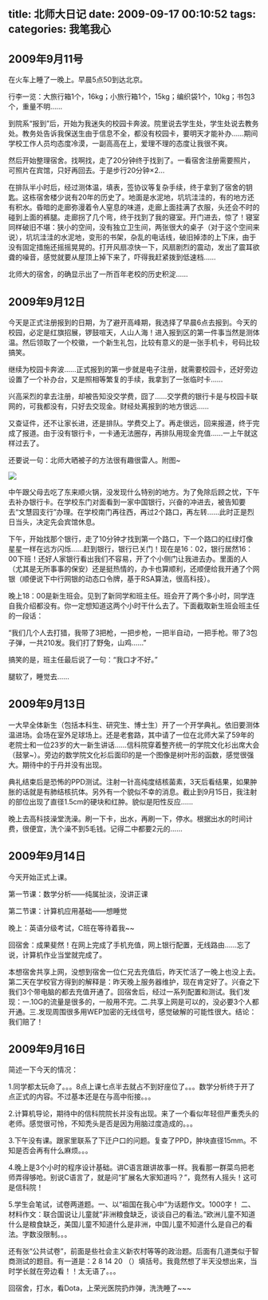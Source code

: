 title: 北师大日记
date: 2009-09-17 00:10:52
tags:
categories: 我笔我心
---

## 2009年9月11号

在火车上睡了一晚上。早晨5点50到达北京。

行李一览：大旅行箱1个，16kg；小旅行箱1个，15kg；编织袋1个，10kg；书包3个，重量不明……

到院系“报到”后，开始为我迷失的校园卡奔波。院里说去学生处，学生处说去教务处。教务处告诉我保送生由于信息不全，都没有校园卡，要明天才能补办……期间学校工作人员均态度冷漠，一副高高在上，爱理不理的态度让我很不爽。

然后开始整理宿舍。找啊找，走了20分钟终于找到了。一看宿舍注册需要照片，可照片在宾馆，只好再回去。于是步行20分钟×2…

<!--more-->

在排队半小时后，经过测体温，填表，签协议等复杂手续，终于拿到了宿舍的钥匙。这栋宿舍楼少说有20年的历史了。地面是水泥地，坑坑洼洼的，有的地方还有积水。昏暗的走廊弥漫着令人窒息的味道，走廊上面挂满了衣服，头还会不时的碰到上面的裤腿。走廊拐了几个弯，终于找到了我的寝室。开门进去，惊了！寝室同样破旧不堪：狭小的空间，没有独立卫生间，两张很大的桌子（对于这个空间来说），坑坑洼洼的水泥地，变形的书架，杂乱的电话线，破旧掉漆的上下床，由于没有固定措施还摇摇晃晃的。打开风扇凉快一下，风扇剧烈的震动，发出了震耳欲聋的噪音，感觉就要从屋顶上掉下来了，吓得我赶紧拨到低速档……

北师大的宿舍，的确显示出了一所百年老校的历史积淀……

## 2009年9月12日

今天是正式注册报到的日期，为了避开高峰期，我选择了早晨6点去报到。今天的校园，必定是红旗招展，锣鼓喧天，人山人海！进入报到区的第一件事当然是测体温。然后领取了一个校徽，一个新生礼包，比较有意义的是一张手机卡，号码比较搞笑。

继续为校园卡奔波……正式报到的第一步就是电子注册，就需要校园卡，还好旁边设置了一个补办台，又是照相等繁复的手续，我拿到了一张临时卡……

兴高采烈的拿去注册，却被告知没交学费，囧了……交学费的银行卡是与校园卡联网的，可我都没有，只好去交现金。财经处离报到的地方很远……

又查证件，还不让家长进，还是排队。学费交上了。再走很远，回来报道，终于完成了报道。由于没有银行卡，一卡通无法圈存，再排队用现金充值……一上午就这样过去了。

还要说一句：北师大晒被子的方法很有趣很雷人。附图~

![][pic]

中午跟父母去吃了东来顺火锅，没发现什么特别的地方。为了免除后顾之忧，下午去补办银行卡。在学校东门对面看到一家中国银行，兴奋的冲进去，被告知要去“文慧园支行”办理。在学校南门再往西，再过2个路口，再左转……此时正是烈日当头，决定先会宾馆休息。

下午，开始找那个银行，走了10分钟才找到第一个路口，下一个路口的红绿灯像星星一样在远方闪烁……赶到银行，银行已关门！现在是16：02，银行居然16：00下班！还好人家银行看出我们不容易，开了个小侧门让我进去办。里面的人（尤其是无所事事的保安）还是挺热情的，办卡也算顺利，还顺便给我开通了个网银（顺便说下中行网银的动态口令牌，基于RSA算法，很高科技）。

晚上18：00是新生班会。见到了新同学和班主任。班会开了两个多小时，同学连自我介绍都没有。你一定想知道这两个小时干什么去了。下面截取新生班会班主任的一段话：

“我们几个人去打猎，我带了3把枪，一把步枪，一把半自动，一把手枪。带了3包子弹，一共210发。我们打了野兔，山鸡……”

搞笑的是，班主任最后说了一句：“我口才不好。”

腿软了，睡觉去……

## 2009年9月13日

一大早全体新生（包括本科生、研究生、博士生）开了一个开学典礼。依旧要测体温进场。会场在室外足球场上。还是老套路，其中请了一位在北师大呆了59年的老院士和一位23岁的大一新生讲话……信科院穿着整齐统一的学院文化衫出席大会（鼓掌~）。旁边的数学院文化衫后面印的是一个图像是树叶形的函数，感觉很强大。期待中的于丹并没有出现。

典礼结束后是恐怖的PPD测试。注射一针高纯度结核菌素，3天后看结果，如果肿胀的话就是有肺结核抗体。另外有一个貌似不幸的消息。截止到9月15日，我注射的部位出现了直径1.5cm的硬块和红肿。貌似是阳性反应……

晚上去高科技澡堂洗澡。刷一下卡，出水，再刷一下，停水。根据出水的时间计费，很便宜，洗个澡不到5毛钱。记得二中都要2元的……

## 2009年9月14日

今天开始正式上课。

第一节课：数学分析——纯属扯淡，没讲正课

第二节课：计算机应用基础——想睡觉

晚上：英语分级考试，C班在等待着我~~

回宿舍：成果斐然！在网上完成了手机充值，网上银行配置，无线路由……忘了说，计算机作业当堂就完成了。

本想宿舍共享上网，没想到宿舍一位仁兄去充值后，昨天忙活了一晚上也没上去。第二天在学校官方得到的解释是：昨天晚上服务器维护，现在肯定好了。兴奋之下我们3个带电脑的都去充值开通了。回宿舍后，经过一系列配置和测试。我们发现：一.10G的流量是很多的，一般用不完。二.共享上网是可以的，没必要3个人都开通。三.发现周围很多用WEP加密的无线信号，感觉破解的可能性很大。结论：我们赔了！

## 2009年9月16日

简述一下今天的情况：

1.同学都太玩命了。。。8点上课七点半去就占不到好座位了。。。数学分析终于开了点正式的内容。不过基本还是在与高中衔接。。。

2.计算机导论，期待中的信科院院长并没有出现。来了一个看似年轻但严重秃头的老师。感觉很可怜，不知秃头是否是因为用脑过度造成的。。。

3.下午没有课。跟家里联系了下迁户口的问题。复查了PPD，肿块直径15mm。不知是否会再有什么麻烦。。。

4.晚上是3个小时的程序设计基础。讲C语言跟讲故事一样。我看那一群菜鸟把老师弄得够呛。别说C语言了，就是问“扩展名大家知道吗？”，竟然有人摇头！这可是信科院！

5.学生会笔试，试卷两道题。一、以“祖国在我心中”为话题作文。1000字！    二、材料作文：联合国说让儿童就“非洲粮食缺乏，谈谈自己的看法。”欧洲儿童不知道什么是粮食缺乏，美国儿童不知道什么是非洲，中国儿童不知道什么是自己的看法。字数没限制。。。

还有张“公共试卷”，前面是些社会主义新农村等等的政治题。后面有几道类似于智商测试的题目。有一道是：2 8 14 20 （）填括号。我竟然想了半天没想出来，当时学长就在旁边看！！太无语了。。。

回宿舍，打水，看Dota，上荣光医院扔炸弹，洗洗睡了~~~

[pic]: /images/bnu-diary-1.jpg
